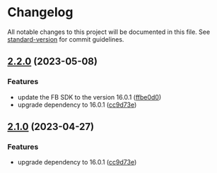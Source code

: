 # Changelog

All notable changes to this project will be documented in this file. See [standard-version](https://github.com/conventional-changelog/standard-version) for commit guidelines.

## [2.2.0](https://github.com/rudderlabs/rudder-integration-facebook-ios/compare/v2.0.0...v2.2.0) (2023-05-08)


### Features

* update the FB SDK to the version 16.0.1 ([ffbe0d0](https://github.com/rudderlabs/rudder-integration-facebook-ios/commit/ffbe0d019533c34e49e437269629d3a317a717f4))
* upgrade dependency to 16.0.1 ([cc9d73e](https://github.com/rudderlabs/rudder-integration-facebook-ios/commit/cc9d73ea647ef561c68300426cb47a4ec520e7ed))

## [2.1.0](https://github.com/rudderlabs/rudder-integration-facebook-ios/compare/v2.0.0...v2.1.0) (2023-04-27)


### Features

* upgrade dependency to 16.0.1 ([cc9d73e](https://github.com/rudderlabs/rudder-integration-facebook-ios/commit/cc9d73ea647ef561c68300426cb47a4ec520e7ed))
